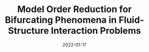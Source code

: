 ---
title: "Model Order Reduction for Bifurcating Phenomena in Fluid-Structure Interaction Problems"
collection: publications
permalink: /publication/2022-01-17-Model-Order-Reduction-for-Bifurcating-Phenomena-in-Fluid-Structure-Interaction-Problems
date: 2022-01-17
item: 10
venue: 'International Journal for Numerical Methods in Fluids'
paperurl: 'https://doi.org/10.1002/fld.5118'
authors: 'M. Khamlich, F. Pichi, G. Rozza'
pubsource: 'journal'
biblio: >
  @article{KhamlichModelOrderReduction2022,\

  title = {Model Order Reduction for Bifurcating Phenomena in {{Fluid-Structure Interaction}} Problems},\

  author = {Khamlich, M. and Pichi, F. and Rozza, G.},\

  year = {2022},\

  journal = {International Journal for Numerical Methods in Fluids},\

  doi = {10.1002/fld.5118}}

---